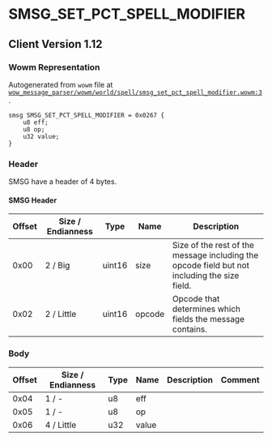 # SMSG_SET_PCT_SPELL_MODIFIER

## Client Version 1.12

### Wowm Representation

Autogenerated from `wowm` file at [`wow_message_parser/wowm/world/spell/smsg_set_pct_spell_modifier.wowm:3`](https://github.com/gtker/wow_messages/tree/main/wow_message_parser/wowm/world/spell/smsg_set_pct_spell_modifier.wowm#L3).
```rust,ignore
smsg SMSG_SET_PCT_SPELL_MODIFIER = 0x0267 {
    u8 eff;
    u8 op;
    u32 value;
}
```
### Header

SMSG have a header of 4 bytes.

#### SMSG Header

| Offset | Size / Endianness | Type   | Name   | Description |
| ------ | ----------------- | ------ | ------ | ----------- |
| 0x00   | 2 / Big           | uint16 | size   | Size of the rest of the message including the opcode field but not including the size field.|
| 0x02   | 2 / Little        | uint16 | opcode | Opcode that determines which fields the message contains.|

### Body

| Offset | Size / Endianness | Type | Name | Description | Comment |
| ------ | ----------------- | ---- | ---- | ----------- | ------- |
| 0x04 | 1 / - | u8 | eff |  |  |
| 0x05 | 1 / - | u8 | op |  |  |
| 0x06 | 4 / Little | u32 | value |  |  |

